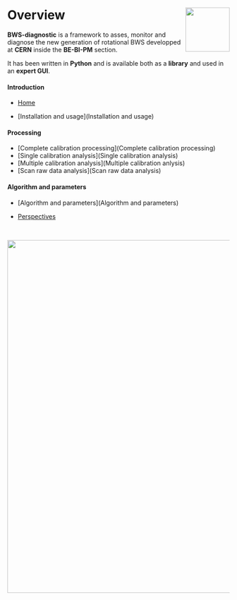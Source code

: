# Overview<img src="cern_logo.jpg" width="100" align=right>

**BWS-diagnostic** is a framework to asses, monitor and diagnose the new generation of rotational BWS developped at **CERN** inside the **BE-BI-PM** section.

It has been written in **Python** and is available both as a **library** and used in an **expert GUI**.

#### Introduction

* [Home](Home)


* [Installation and usage](Installation and usage)

#### Processing

* [Complete calibration processing](Complete calibration processing)
* [Single calibration analysis](Single calibration analysis)
* [Multiple calibration analysis](Multiple calibration anlysis)
* [Scan raw data analysis](Scan raw data analysis)

#### Algorithm and parameters

* [Algorithm and parameters](Algorithm and parameters)

* [Perspectives](Perspectives)

  ​

<img src="BWS_application_illustration.jpg" width="800" align=right>



